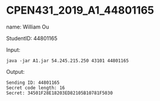 # CPEN431_2019_A1_44801165
name: William Ou

StudentID: 44801165

Input:
```
java -jar A1.jar 54.245.215.250 43101 44801165
```
Output:
```
Sending ID: 44801165
Secret code length: 16
Secret: 34501F28E18203ED82105B10781F5030
```